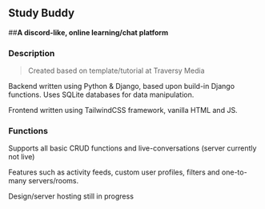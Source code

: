 ## Study Buddy

##**A discord-like, online learning/chat platform**

### Description

> Created based on template/tutorial at Traversy Media

Backend written using Python & Django, based upon build-in Django functions. Uses SQLite databases for data manipulation.

Frontend written using TailwindCSS framework, vanilla HTML and JS.

### Functions

Supports all basic CRUD functions and live-conversations (server currently not live)

Features such as activity feeds, custom user profiles, filters and one-to-many servers/rooms.

Design/server hosting still in progress




